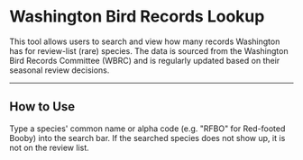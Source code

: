 # **Washington Bird Records Lookup**

This tool allows users to search and view how many records Washington has for review-list (rare) species. The data is sourced from the Washington Bird Records Committee (WBRC) and is regularly updated based on their seasonal review decisions.

---

## **How to Use**
Type a species' common name or alpha code (e.g. "RFBO" for Red-footed Booby) into the search bar. If the searched species does not show up, it is not on the review list.
